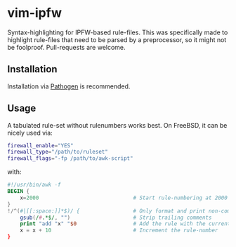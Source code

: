 # vim-ipfw

Syntax-highlighting for IPFW-based rule-files. This was specifically made to highlight rule-files that need to be parsed by a preprocessor, so it might not be foolproof. Pull-requests are welcome.

## Installation

Installation via [Pathogen](https://github.com/tpope/vim-pathogen) is recommended.


## Usage

A tabulated rule-set without rulenumbers works best. On FreeBSD, it can be nicely used via:
```sh
firewall_enable="YES"
firewall_type="/path/to/ruleset"
firewall_flags="-fp /path/to/awk-script"
```
with:
```awk
#!/usr/bin/awk -f
BEGIN {
    x=2000                              # Start rule-numbering at 2000
}
!/^(#|[[:space:]]*$)/ {                 # Only format and print non-comment, non-empty lines
    gsub(/#.*$/, "")                    # Strip trailing comments
    print "add "x" "$0                  # Add the rule with the current number
    x = x + 10                          # Increment the rule-number
}
```
